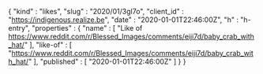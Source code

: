 {
  "kind" : "likes",
  "slug" : "2020/01/3gl7o",
  "client_id" : "https://indigenous.realize.be",
  "date" : "2020-01-01T22:46:00Z",
  "h" : "h-entry",
  "properties" : {
    "name" : [ "Like of https://www.reddit.com/r/Blessed_Images/comments/eiji7d/baby_crab_with_hat/" ],
    "like-of" : [ "https://www.reddit.com/r/Blessed_Images/comments/eiji7d/baby_crab_with_hat/" ],
    "published" : [ "2020-01-01T22:46:00Z" ]
  }
}
